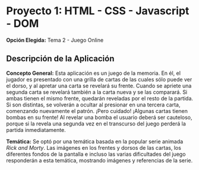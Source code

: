 # Proyecto 1:  HTML - CSS - Javascript - DOM

**Opción Elegida:** Tema 2 - Juego Online

## **Descripción de la Aplicación**

**Concepto General:**
Esta aplicación es un juego de la memoria. En él, el jugador es presentado con una grilla de cartas de las cuales sólo puede ver el dorso, y al apretar una carta se revelará su frente. Cuando se apriete una segunda carta se revelará también a la carta nueva y se las comparará. Si ambas tienen el mismo frente, quedarán reveladas por el resto de la partida. Si son distintas, se volverán a ocultar al presionar en una tercera carta, comenzando nuevamente el patrón.
¡Pero cuidado! ¡Algunas cartas tienen bombas en su frente! Al revelar una bomba el usuario deberá ser cauteloso, porque si la revela una segunda vez en el transcurso del juego perderá la partida inmediatamente.

**Temática:**
Se optó por una temática basada en la popular serie animada *Rick and Morty*. Las imágenes en los frentes y dorsos de las cartas, los diferentes fondos de la pantalla e incluso las varias dificultades del juego responderán a esta temática, mostrando imágenes y referencias de la serie.
